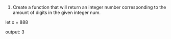 1. Create a function that will return an integer number corresponding to the amount of digits in the given integer num.

let x = 888

output: 3
